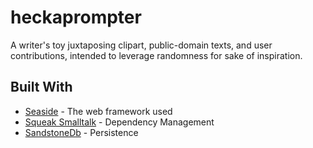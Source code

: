 # heckaprompter

A writer's toy juxtaposing clipart, public-domain texts, and user
contributions, intended to leverage randomness for sake of inspiration.

## Built With

* [Seaside](http://seaside.st/) - The web framework used
* [Squeak Smalltalk](https://squeak.org) - Dependency Management
* [SandstoneDb](https://onsmalltalk.com/programming/smalltalk/sandstonedb-simple-activerecord-style-persistence-in-squeak/) - Persistence

